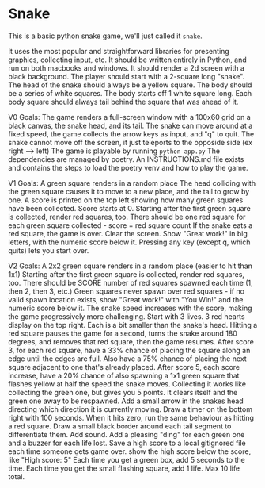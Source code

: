 # Snake

This is a basic python snake game, we'll just called it `snake`. 

It uses the most popular and straightforward libraries for presenting graphics, collecting input, etc.
It should be written entirely in Python, and run on both macbooks and windows. 
It should render a 2d screen with a black background. The player should start with a 2-square long "snake".
The head of the snake should always be a yellow square. The body should be a series of white squares.
The body starts off 1 white square long. Each body square should always tail behind the square that was ahead of it.

V0 Goals:
The game renders a full-screen window with a 100x60 grid on a black canvas, the snake head, and its tail.
The snake can move around at a fixed speed, the game collects the arrow keys as input, and "q" to quit. 
The snake cannot move off the screen, it just teleports to the opposide side (ex right --> left)
The game is playable by running `python app.py`
The dependencies are managed by poetry.
An INSTRUCTIONS.md file exists and contains the steps to load the poetry venv and how to play the game.

V1 Goals:
A green square renders in a random place
The head colliding with the green square causes it to move to a new place, and the tail to grow by one.
A score is printed on the top left showing how many green squares have been collected. Score starts at 0.
Starting after the first green square is collected, render red squares, too. There should be one red square for each green square collected - score = red square count
If the snake eats a red square, the game is over. Clear the screen. Show "Great work!" in big letters, with the numeric score below it. Pressing any key (except q, which quits) lets you start over.

V2 Goals:
A 2x2 green square renders in a random place (easier to hit than 1x1)
Starting after the first green square is collected, render red squares, too. There should be SCORE number of red squares spawned each time (1, then 2, then 3, etc.)
Green squares never spawn over red squares - if no valid spawn location exists, show "Great work!" with "You Win!" and the numeric score below it.
The snake speed increases with the score, making the game progressively more challenging.
Start with 3 lives. 3 red hearts display on the top right. Each is a bit smaller than the snake's head. Hitting a red square pauses the game for a second, turns the snake around 180 degrees, and removes that red square, then the game resumes.
After score 3, for each red square, have a 33% chance of placing the square along an edge until the edges are full. Also have a 75% chance of placing the next square adjacent to one that's already placed.
After score 5, each score increase, have a 20% chance of also spawning a 1x1 green square that flashes yellow at half the speed the snake moves. Collecting it works like collecting the green one, but gives you 5 points. It clears itself and the green one away to be respawned.
Add a small arrow in the snakes head directing which direction it is currently moving.
Draw a timer on the bottom right with 100 seconds. When it hits zero, run the same behaviour as hitting a red square. 
Draw a small black border around each tail segment to differentiate them.
Add sound. Add a pleasing "ding" for each green one and a buzzer for each life lost.
Save a high score to a local gitignored file each time someone gets game over. show the high score below the score, like "High score: 5"
Each time you get a green box, add 5 seconds to the time.
Each time you get the small flashing square, add 1 life. Max 10 life total.